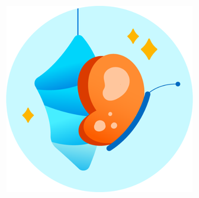![MSFT_Chrysalis_icon.png](/docs/attachments/MSFT_Chrysalis_icon-0b99ddc4-cb60-4d60-beaa-77a703a4e3db.png)